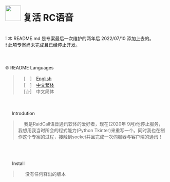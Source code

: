  
# <img src="https://media.discordapp.net/attachments/879008540839256134/995393684776439808/unknown.png" width=48> **复活 RC语音**
<br>
❕ 本 README.md 是专案最后一次维护的两年后 2022/07/10 添加上去的。 <br>
❗ 此项专案尚未完成且已经停止开发。 <br>
<br>
&nbsp;

🌐 README Languages
>&emsp;&nbsp;[　]　[English](https://github.com/mcg25035/Raidcall-Revive/blob/master/README.md)<br>
&emsp;&nbsp;[　]　[中文繁体](https://github.com/mcg25035/Raidcall-Revive/blob/master/README/README_TC.md)<br>
&emsp;&nbsp;[⚝]　中文简体

<br><br>
<img src="https://media.discordapp.net/attachments/763787703958372402/992695856492982352/unknown.png" width=16> Introdution

>&emsp;&nbsp;我是RaidCall语音通讯软体的爱好者，现在(2020年 9月)他停止服务，我想用我当时所会的程式能力(Python Tkinter)来重写一个。同时我也在制作这个专案的过程，接触到socket并且完成一次伺服器与客户端的通讯！

<br><br>

<img src="https://cdn.discordapp.com/attachments/763787703958372402/992716242706255932/unknown.png" width=17> Install

>&emsp;&nbsp; 没有任何释出的版本
